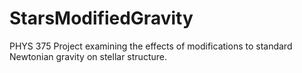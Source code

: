 # StarsModifiedGravity
PHYS 375 Project examining the effects of modifications to standard Newtonian gravity on stellar structure.
